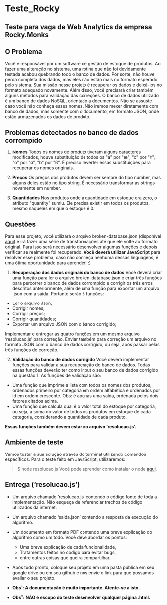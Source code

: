# __Teste_Rocky__
## Teste para vaga de Web Analytics da empresa Rocky.Monks

## __O Problema__
Você é responsável por um software de gestão de estoque de produtos. Ao fazer uma alteração no sistema, uma rotina que não foi devidamente testada acabou quebrando todo o banco de dados. Por sorte, não houve perda completa dos dados, mas eles não estão mais no formato esperado pelo sistema. Sua missão nesse projeto é recuperar os dados e deixá-los no formato adequado novamente. Além disso, você precisará criar também alguns métodos para validação das correções.
O banco de dados utilizado é um banco de dados NoSQL, orientado a documentos. Não se assuste caso você não conheça esses nomes. Não iremos mexer diretamente com banco de dados, mas somente com o documento, em formato JSON, onde estão armazenados os dados de produto. 

## __Problemas detectados no banco de dados corrompido__
1. __Nomes__
Todos os nomes de produto tiveram alguns caracteres modificados, houve substituição de todos os "a" por "æ", "c" por "¢", "o" por "ø", "b" por "ß". É preciso reverter essas substituições para recuperar os nomes originais.

2. __Preços__
Os preços dos produtos devem ser sempre do tipo number, mas alguns deles estão no tipo string. É necessário transformar as strings novamente em number.

3. __Quantidades__
Nos produtos onde a quantidade em estoque era zero, o atributo "quantity" sumiu. Ele precisa existir em todos os produtos, mesmo naqueles em que o estoque é 0.

## __Questões__
Para esse projeto, você utilizará o arquivo broken-database.json (disponível [aqui](https://gitlab.com/-/snippets/1818996)) e irá fazer uma série de transformações até que ele volte ao formato original. Para isso será necessário desenvolver algumas funções e depois verificar se realmente foi recuperado. __Você deverá utilizar JavaScript__ para resolver esse problema, caso não conheça nenhuma dessas linguagens, é uma ótima oportunidade para aprender! :)

1. __Recuperação dos dados originais do banco de dados__ 
Você deverá criar uma função para ler o arquivo broken-database.json e criar três funções para percorrer o banco de dados corrompido e corrigir os três erros descritos anteriormente, além de uma função para exportar um arquivo .json com a saída.
Portanto serão 5 funções:
- Ler o arquivo Json;
- Corrigir nomes; 
- Corrigir preços; 
- Corrigir quantidades; 
- Exportar um arquivo JSON com o banco corrigido;

Implementar e entregar as quatro funções em um mesmo arquivo ‘resolucao.js’ para correção. Enviar também para correção um arquivo no formato JSON com o banco de dados corrigido, ou seja, após passar pelas três funções de correção. 

2. __Validação do banco de dados corrigido__
Você deverá implementar funções para validar a sua recuperação do banco de dados. Todas essas funções deverão ter como input o seu banco de dados corrigido na questão 1.
As funções de validação são:
- Uma função que imprime a lista com todos os nomes dos produtos, ordenados primeiro por categoria em ordem alfabética e ordenados por id em ordem crescente. Obs: é apenas uma saída, ordenada pelos dois fatores citados acima.
- Uma função que calcula qual é o valor total do estoque por categoria, ou seja, a soma do valor de todos os produtos em estoque de cada categoria, considerando a quantidade de cada produto.

__Essas funções também devem estar no arquivo ‘resolucao.js’.__

## __Ambiente de teste__
Vamos testar a sua solução através do terminal utilizando comandos específicos.
Para o teste feito em JavaScript, utilizaremos:
> $ node resolucao.js
Você pode aprender como instalar o node [aqui](https://nodejs.org/en/download/).

## __Entrega (‘resolucao.js’)__
- Um arquivo chamado ‘resolucao.js’ contendo o código fonte de toda a implementação. Não esqueça de referenciar trechos de código utilizados da internet.
- Um arquivo chamado ‘saida.json’ contendo a resposta da execução do algoritmo.
- Um documento em formato PDF contendo uma breve explicação do algoritmo como um todo. Você deve abordar os pontos:
  - Uma breve explicação de cada funcionalidade,
  - Tratamentos feitos no código para evitar bugs,
  - entre outras coisas que queira compartilhar.
- Após tudo pronto, coloque seu projeto em uma pasta pública em seu google drive ou em seu github e nos envie o link para que possamos avaliar o seu projeto.


- __Obs¹: A documentação é muito importante. Atente-se a isto.__
- __Obs²: NÃO é escopo do teste desenvolver qualquer página .html.__
